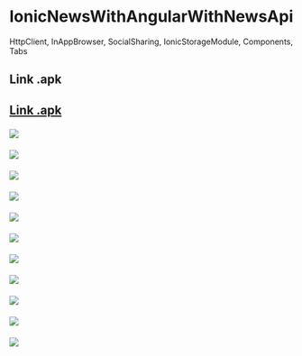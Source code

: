 # IonicNewsWithAngularWithNewsApi
HttpClient, InAppBrowser, SocialSharing, IonicStorageModule, Components, Tabs

<h2>Link .apk<h2>
<a href="https://github.com/Arcangel1994/IonicPWANewsWithAngularWithNewsApi/blob/master/src/assets/app-debug.apk">Link .apk</a>

<img src="https://raw.githubusercontent.com/Arcangel1994/IonicNewsWithAngularWithNewsApi/master/src/assets/android/NewsTodayClickImage.jpg" /> <br>

<img src="https://raw.githubusercontent.com/Arcangel1994/IonicNewsWithAngularWithNewsApi/master/src/assets/android/NewAnother%20Options.jpg" /> <br>

<img src="https://raw.githubusercontent.com/Arcangel1994/IonicNewsWithAngularWithNewsApi/master/src/assets/android/Favourite.jpg" /> <br>

<img src="https://raw.githubusercontent.com/Arcangel1994/IonicNewsWithAngularWithNewsApi/master/src/assets/android/ShareNew.jpg" /> <br>

<img src="https://raw.githubusercontent.com/Arcangel1994/IonicNewsWithAngularWithNewsApi/master/src/assets/android/SaveFavourite.jpg" /> <br>

<img src="https://raw.githubusercontent.com/Arcangel1994/IonicNewsWithAngularWithNewsApi/master/src/assets/android/SaveFavourite.jpg" /> <br>

<img src="https://raw.githubusercontent.com/Arcangel1994/IonicNewsWithAngularWithNewsApi/master/src/assets/android/FavouriteExits.jpg" /> <br>

<img src="https://raw.githubusercontent.com/Arcangel1994/IonicNewsWithAngularWithNewsApi/master/src/assets/android/OptionsTabFavourite.jpg" /> <br>


<img src="https://raw.githubusercontent.com/Arcangel1994/IonicNewsWithAngularWithNewsApi/master/src/assets/android/DeleteFavourite.jpg" /> <br>

<img src="https://raw.githubusercontent.com/Arcangel1994/IonicNewsWithAngularWithNewsApi/master/src/assets/android/SplashScreen.jpg" /> <br>

<img src="https://raw.githubusercontent.com/Arcangel1994/IonicNewsWithAngularWithNewsApi/master/src/assets/android/Home.jpg" /> <br>

